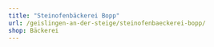 ```yaml
---
title: "Steinofenbäckerei Bopp"
url: /geislingen-an-der-steige/steinofenbaeckerei-bopp/
shop: Bäckerei
---
```

